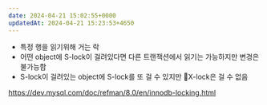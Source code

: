 ```yaml
---
date: 2024-04-21 15:02:55+0000
updatedAt: 2024-04-21 15:23:53+4650
---
```

- 특정 행을 읽기위해 거는 락
- 어떤 object에 S-lock이 걸려있다면 다른 트랜잭션에서 읽기는 가능하지만 변경은 불가능함
- S-lock이 걸려있는 object에 S-lock를 또 걸 수 있지만 X-lock은 걸 수 없음


https://dev.mysql.com/doc/refman/8.0/en/innodb-locking.html